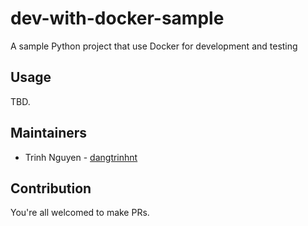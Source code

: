 # dev-with-docker-sample
A sample Python project that use Docker for development and testing


## Usage

TBD.

## Maintainers

* Trinh Nguyen - [dangtrinhnt](https://www.dangtrinh.com)

## Contribution

You're all welcomed to make PRs.
